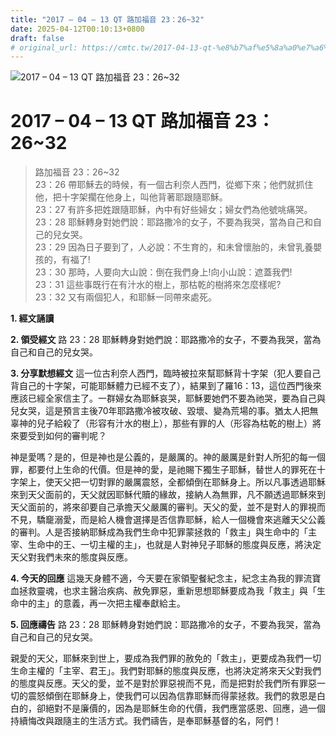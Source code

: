 ```yaml
---
title: "2017 – 04 – 13 QT 路加福音 23：26~32"
date: 2025-04-12T00:10:13+0800
draft: false
# original_url: https://cmtc.tw/2017-04-13-qt-%e8%b7%af%e5%8a%a0%e7%a6%8f%e9%9f%b3-23%ef%bc%9a2632
---
```


![2017 – 04 – 13 QT 路加福音 23：26\~32](/images/qt.jpg   "2017 – 04 – 13 QT 路加福音 23：26\~32")

# 2017 – 04 – 13 QT 路加福音 23：26\~32

> 路加福音 23：26\~32  
> 23：26 帶耶穌去的時候，有一個古利奈人西門，從鄉下來；他們就抓住他，把十字架擱在他身上，叫他背著耶跟隨耶穌。  
> 23：27 有許多把姓跟隨耶穌，內中有好些婦女；婦女們為他號咷痛哭。  
> 23：28 耶穌轉身對她們說：耶路撒冷的女子，不要為我哭，當為自己和自己的兒女哭。  
> 23：29 因為日子要到了，人必說：不生育的，和未曾懷胎的，未曾乳養嬰孩的，有福了!  
> 23：30 那時，人要向大山說：倒在我們身上!向小山說：遮蓋我們!  
> 23：31 這些事既行在有汁水的樹上，那枯乾的樹將來怎麼樣呢?  
> 23：32 又有兩個犯人，和耶穌一同帶來處死。

**1. 經文誦讀**

**2. 領受經文**
路 23：28 耶穌轉身對她們說：耶路撒冷的女子，不要為我哭，當為自己和自己的兒女哭。

**3. 分享默想經文**
這一位古利奈人西門，臨時被拉來幫耶穌背十字架（犯人要自己背自己的十字架，可能耶穌體力已經不支了），結果到了羅16：13，這位西門後來應該已經全家信主了。一群婦女為耶穌哀哭，耶穌要她們不要為祂哭，要為自己與兒女哭，這是預言主後70年耶路撒冷被攻破、毀壞、變為荒場的事。猶太人把無辜神的兒子給殺了（形容有汁水的樹上），那些有罪的人（形容為枯乾的樹上）將來要受到如何的審判呢？

神是愛嗎？是的，但是神也是公義的，是嚴厲的。神的嚴厲是針對人所犯的每一個罪，都要付上生命的代價。但是神的愛，是祂賜下獨生子耶穌，替世人的罪死在十字架上，使天父把一切對罪的嚴厲震怒，全都傾倒在耶穌身上。所以凡事透過耶穌來到天父面前的，天父就因耶穌代贖的緣故，接納人為無罪，凡不願透過耶穌來到天父面前的，將來卻要自己承擔天父嚴厲的審判。天父的愛，並不是對人的罪視而不見，驕竉溺愛，而是給人機會選擇是否信靠耶穌，給人一個機會來逃離天父公義的審判。人是否接納耶穌成為我們生命中犯罪蒙拯救的「救主」與生命中的「主宰、生命中的王、一切主權的主」，也就是人對神兒子耶穌的態度與反應，將決定天父對我們未來的態度與反應。

**4. 今天的回應**
這幾天身體不適，今天要在家領聖餐紀念主，紀念主為我的罪流寶血拯救靈魂，也求主醫治疾病、赦免罪惡，重新思想耶穌要成為我「救主」與「生命中的主」的意義，再一次把主權奉獻給主。

**5. 回應禱告**
路 23：28 耶穌轉身對她們說：耶路撒冷的女子，不要為我哭，當為自己和自己的兒女哭。

親愛的天父，耶穌來到世上，要成為我們罪的赦免的「救主」，更要成為我們一切生命主權的「主宰、君王」。我們對耶穌的態度與反應，也將決定將來天父對我們的態度與反應。天父的愛，並不是對於罪惡視而不見，而是把對於我們所有罪惡一切的震怒傾倒在耶穌身上，使我們可以因為信靠耶穌而得蒙拯救。我們的救恩是白白的，卻絕對不是廉價的，因為是耶穌生命的代價，我們應當感恩、回應，過一個持續悔改與跟隨主的生活方式。我們禱告，是奉耶穌基督的名，阿們！
